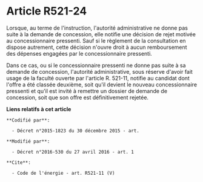 # Article R521-24

Lorsque, au terme de l'instruction, l'autorité administrative ne donne pas suite à la demande de concession, elle notifie une
décision de rejet motivée au concessionnaire pressenti. Sauf si le règlement de la consultation en dispose autrement, cette
décision n'ouvre droit à aucun remboursement des dépenses engagées par le concessionnaire pressenti. 

Dans ce cas, ou si le concessionnaire pressenti ne donne pas suite à sa demande de concession, l'autorité administrative,
sous réserve d'avoir fait usage de la faculté ouverte par l'article R. 521-11, notifie au candidat dont l'offre a été classée
deuxième, soit qu'il devient le nouveau concessionnaire pressenti et qu'il est invité à remettre un dossier de demande de
concession, soit que son offre est définitivement rejetée.

**Liens relatifs à cet article**

	**Codifié par**:

	  - Décret n°2015-1823 du 30 décembre 2015 - art.

	**Modifié par**:

	  - Décret n°2016-530 du 27 avril 2016 - art. 1

	**Cite**:

	  - Code de l'énergie - art. R521-11 (V)
